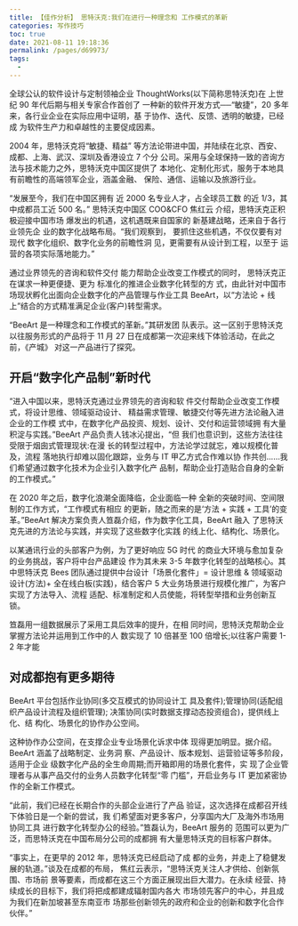 ```yaml
---
title: 【佳作分析】 思特沃克:我们在进行一种理念和 工作模式的革新
categories: 写作技巧
toc: true
date: 2021-08-11 19:18:36
permalink: /pages/d69973/
tags: 
  - 
---
```




全球公认的软件设计与定制领袖企业 ThoughtWorks(以下简称思特沃克)在 上世纪 90 年代后期与相关专家合作首创了 一种新的软件开发方式──“敏捷”，20 多年来，各行业企业在实际应用中证明，基 于协作、迭代、反馈、透明的敏捷，已经成 为软件生产力和卓越性的主要促成因素。

2004 年，思特沃克将“敏捷、精益” 等方法论带进中国，并陆续在北京、西安、 成都、上海、武汉、深圳及香港设立 7 个分 公司。采用与全球保持一致的咨询方法与技术能力之外，思特沃克中国区提供了 本地化、定制化形式，服务于本地具 有前瞻性的高端领军企业，涵盖金融、 保险、通信、运输以及旅游行业。

“发展至今，我们在中国区拥有 近 2000 名专业人才，占全球员工数 的近 1/3，其中成都员工近 500 名。” 思特沃克中国区 COO&CFO 焦红云 介绍，思特沃克正积极迎接中国市场 爆发出的机遇，这机遇既来自国家的 新基建战略，还来自于各行业领先企 业的数字化战略布局。“我们观察到， 要抓住这些机遇，不仅仅要有对现代 数字化组织、数字化业务的前瞻性洞 见，更需要有从设计到工程，以至于 运营的各项实际落地能力。”

通过业界领先的咨询和软件交付 能力帮助企业改变工作模式的同时， 思特沃克正在谋求一种更便捷、更为 标准化的推进企业数字化转型的方 式，由此针对中国市场现状孵化出面向企业数字化的产品管理与作业工具 BeeArt，以“方法论 + 线上”结合的方式精准满足企业(客户)转型需求。

“BeeArt 是一种理念和工作模式的革新。”其研发团 队表示。这一区别于思特沃克以往服务形式的产品将于 11 月 27 日在成都第一次迎来线下体验活动，在此之前，《产城》 对这一产品进行了探究。

## 开启“数字化产品制”新时代

“进入中国以来，思特沃克通过业界领先的咨询和软 件交付帮助企业改变工作模式，将设计思维、领域驱动设计、 精益需求管理、敏捷交付等先进方法论融入进企业的工作模 式中，在数字化产品投资、规划、设计、交付和运营领域拥 有大量积淀与实践。”BeeArt 产品负责人钱冰沁提出，“但 我们也意识到，这些方法往往受限于烟囱式管理现状:在漫 长的转型过程中，方法论学过就忘，难以规模化普及，流程 落地执行却难以固化跟踪，业务与 IT 甲乙方式合作难以协 作共创......我们希望通过数字化技术为企业引入数字化产 品制，帮助企业打造贴合自身的全新的工作模式。”

在 2020 年之后，数字化浪潮全面降临，企业面临一种 全新的突破时间、空间限制的工作方式，“工作模式有相应 的更新，随之而来的是‘方法 + 实践 + 工具’的变革。”BeeArt 解决方案负责人笪磊介绍，作为数字化工具，BeeArt 融入 了思特沃克先进的方法论与实践，并实现了这些数字化实践 的线上化、结构化、场景化。

以某通讯行业的头部客户为例，为了更好响应 5G 时代 的商业大环境与愈加复杂的业务挑战，客户将中台产品建设 作为其未来 3-5 年数字化转型的战略核心。其中思特沃克 Bees 团队通过提供中台设计「场景化套件」= 设计思维 & 领域驱动设计(方法)+ 全在线白板(实践)，结合客户 5 大业务场景进行规模化推广，为客户实现了方法导入、流程 适配、标准制定和人员使能，将转型举措和业务创新互锁。

笪磊用一组数据展示了采用工具后效率的提升，在相 同时间，思特沃克帮助企业掌握方法论并运用到工作中的人 数实现了 10 倍甚至 100 倍增长;以往客户需要 1-2 年才能

## 对成都抱有更多期待

BeeArt 平台包括作业协同(多交互模式的协同设计工 具及套件);管理协同(适配组织产品设计流程及组织管理); 决策协同(实时数据支撑动态投资组合)，提供线上化、结 构化、场景化的协作办公空间。

这种协作办公空间，在支撑企业专业场景化诉求中体 现得更加明显。据介绍。BeeArt 涵盖了战略制定、业务洞 察、产品设计、版本规划、运营验证等多阶段，适用于企业 级数字化产品的全生命周期;而开箱即用的场景化套件，实 现了企业管理者与从事产品交付的业务人员数字化转型“零 门槛”，开启业务与 IT 更加紧密协作的全新工作模式。

“此前，我们已经在长期合作的头部企业进行了产品 验证，这次选择在成都召开线下体验日是一个新的尝试，我 们希望面对更多客户，分享国内大厂及海外市场用协同工具 进行数字化转型办公的经验。”笪磊认为，BeeArt 服务的 范围可以更为广泛，而思特沃克在中国布局分公司的成都拥 有大量思特沃克的目标客户群体。

“事实上，在更早的 2012 年，思特沃克已经启动了成 都的业务，并走上了稳健发展的轨道。”谈及在成都的布局， 焦红云表示，“思特沃克关注人才供给、创新氛围、市场前 景等要素，而成都在这三个方面正展现出巨大潜力。在永续 经营、持续成长的目标下，我们将把成都建成辐射国内各大 市场领先客户的中心，并且成为我们在新加坡甚至东南亚市 场那些创新领先的政府和企业的创新和数字化合作伙伴。”